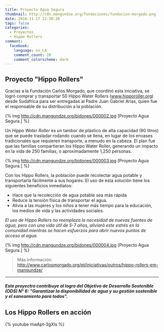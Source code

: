 ```yaml
---
title: Proyecto Agua Segura
thumbnail: http://cdn.mangundze.org/fundaciones/fundacion-morgado.png
date: 2018-11-17 12:30:28
tags: false
categories:
  - Proyectos
  - Hippo Rollers
comment:
  facebook:
    language: es_LA
    comment_count: 20
    comment_colorscheme: dark
---
```


## Proyecto "Hippo Rollers"

Gracias a la Fundación Carlos Morgado, que coordinó esta iniciativa, se logró  comprar y transportar 50 Hippo Water Rollers (www.hipporoller.org) desde Sudáfrica para ser entregadas al Padre Juan Gabriel Arias, quien fue el responsable de su distribución a la población.


{% img http://cdn.mangundze.org/bidones/000002.jpg [Proyecto Agua Segura.] %}

Un _Hippo Water Roller_ es un tambor de plástico de alta capacidad (90 litros) que se puede trasladar rodando cuando se llena, en lugar de los envases tradicionales que requieren transporte, a menudo en la cabeza. El plan fue que las familias compartieran los Hippo Water Roller, generando un impacto en la vida de 250 familias, o aproximadamente 1,250 personas.

{% img http://cdn.mangundze.org/bidones/000003.jpg [Proyecto Agua Segura.] %}

Con los Hippo Rollers, la población puede recolectar agua potable y transportarla fácilmente a sus hogares. El uso de esta solución tiene los siguientes beneficios inmediatos:

- Hace que la recolección de agua potable sea más rápida
- Reduce la tensión física de transportar el agua.
- Alivia a las mujeres y los niños a tener más tiempo para la educación, los medios de vida y las actividades sociales.

*El uso de Hippo Rollers no reemplaza la necesidad de nuevas fuentes de agua, pero con una vida útil de 5-7 años, aliviará este estrés en la comunidad mientras se hacen esfuerzos para abrir nuevos puntos de acceso al agua.*

{% img http://cdn.mangundze.org/bidones/000004.jpg [Proyecto Agua Segura.] %}

> Más información: http://www.carlosmorgado.org/pt/iniciativas/outros/hippo-rollers-em-mangundze/

***

###### **_Este proyectro contribuye al logro del Objetivo de Desarrollo Sostenible (ODS) N° 6: "Garantizar la disponibilidad de agua y su gestión sostenible y el saneamiento para todos"._**

## Los Hippo Rollers en acción

{% youtube mwApt-3gXls %}